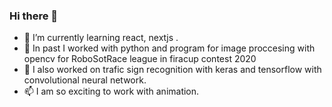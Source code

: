 ### Hi there 👋

- 🌱 I’m currently learning react, nextjs .
- 🔭 In past I worked with python and program for image proccesing with opencv for RoboSotRace league in firacup contest 2020
- 🔭 I also worked on trafic sign recognition with keras and tensorflow with convolutional neural network.
- 📫 I am so exciting to work with animation.

